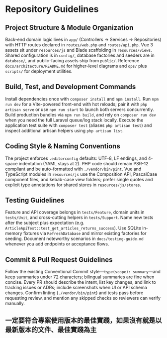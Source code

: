 # Repository Guidelines

## Project Structure & Module Organization

Back-end domain logic lives in `app/` (Controllers → Services → Repositories) with HTTP routes declared in
`routes/web.php` and `routes/api.php`. Vue 3 assets sit under `resources/js` and Blade scaffolding in `resources/views`.
Shared configuration is in `config/`, database factories and seeders are in `database/`, and public-facing assets ship
from `public/`. Reference `docs/architecture/README.md` for higher-level diagrams and `ops/` plus `scripts/` for
deployment utilities.

## Build, Test, and Development Commands

Install dependencies once with `composer install` and `npm install`. Run `npm run dev` for a Vite-powered front-end with
hot reloads; pair it with `php artisan serve` or use `npm run start` to launch both servers concurrently. Build
production bundles via `npm run build`, and rely on `composer run dev` when you need the full Laravel queue/log stack
locally. Execute the application test suite with `composer test` (aliases `php artisan test`) and inspect additional
artisan helpers using `php artisan list`.

## Coding Style & Naming Conventions

The project enforces `.editorconfig` defaults: UTF-8, LF endings, and 4-space indentation (YAML stays at 2). PHP code
should remain PSR-12 compliant and be auto-formatted with `./vendor/bin/pint`. Vue and TypeScript modules in
`resources/js` use the Composition API, PascalCase component files, and kebab-case view folders; prefer single quotes
and explicit type annotations for shared stores in `resources/js/stores`.

## Testing Guidelines

Feature and API coverage belongs in `tests/Feature`, domain units in `tests/Unit`, and cross-cutting helpers in
`tests/Support`. Name new tests after the subject plus expectation (e.g.
`ArticleApiTest::test_get_articles_returns_success`). Use SQLite in-memory fixtures via `RefreshDatabase` and mirror
existing factories for seeding. Document noteworthy scenarios in `docs/testing-guide.md` whenever you add endpoints or
acceptance flows.

## Commit & Pull Request Guidelines

Follow the existing Conventional Commit style—`type(scope): summary`—and keep summaries under 72 characters; bilingual
summaries are fine when concise. Every PR should describe the intent, list key changes, and link to tracking issues or
ADRs; include screenshots when UI or API schema changes. Confirm linting (`./vendor/bin/pint`) and tests pass before
requesting review, and mention any skipped checks so reviewers can verify manually.

## 一定要符合專案使用版本的最佳實踐，如果沒有就是以最新版本的文件、最佳實踐為主
